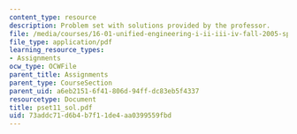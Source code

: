 ```yaml
---
content_type: resource
description: Problem set with solutions provided by the professor.
file: /media/courses/16-01-unified-engineering-i-ii-iii-iv-fall-2005-spring-2006/73addc71d6b4b7f11de4aa0399559fbd_pset11_sol.pdf
file_type: application/pdf
learning_resource_types:
- Assignments
ocw_type: OCWFile
parent_title: Assignments
parent_type: CourseSection
parent_uid: a6eb2151-6f41-806d-94ff-dc83eb5f4337
resourcetype: Document
title: pset11_sol.pdf
uid: 73addc71-d6b4-b7f1-1de4-aa0399559fbd
---
```

